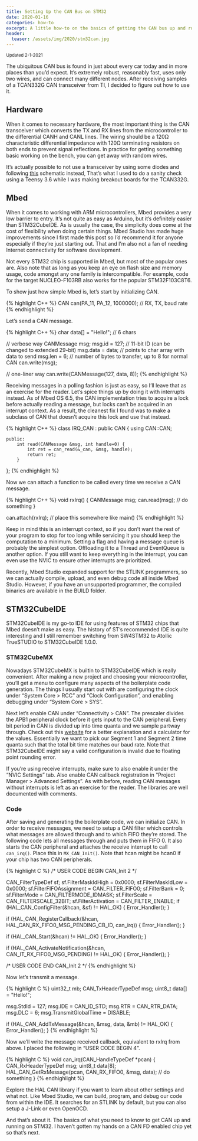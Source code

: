 ```yaml
---
title: Setting Up the CAN Bus on STM32
date: 2020-01-16
categories: how-to
excerpt: A little how-to on the basics of getting the CAN bus up and running on an STM32 microcontroller using Mbed or STM32CubeIDE.
header:
  teaser: /assets/img/2020/stm32can.jpg
---
```


<sub>Updated 2-1-2021</sub>

The ubiquitous CAN bus is found in just about every car today and in more places than you’d expect. It’s extremely robust, reasonably fast, uses only two wires, and can connect many different nodes. After receiving samples of a TCAN332G CAN transceiver from TI, I decided to figure out how to use it.

## Hardware

When it comes to necessary hardware, the most important thing is the CAN transceiver which converts the TX and RX lines from the microcontroller to the differential CANH and CANL lines. The wiring should be a 120Ω characteristic differential impedance with 120Ω terminating resistors on both ends to prevent signal reflections. In practice for getting something basic working on the bench, you can get away with random wires.

It’s actually possible to not use a transceiver by using some diodes and following [this](https://www.mikrocontroller.net/attachment/28831/siemens_AP2921.pdf) schematic instead, That’s what I used to do a sanity check using a Teensy 3.6 while I was making breakout boards for the TCAN332G.

## Mbed

When it comes to working with ARM microcontrollers, Mbed provides a very low barrier to entry. It’s not quite as easy as Arduino, but it’s definitely easier than STM32CubeIDE. As is usually the case, the simplicity does come at the cost of flexibility when doing certain things. Mbed Studio has made huge improvements since I first made this post so I’d recommend it for anyone especially if they’re just starting out. That and I’m also not a fan of needing Internet connectivity for software development.

Not every STM32 chip is supported in Mbed, but most of the popular ones are. Also note that as long as you keep an eye on flash size and memory usage, code amongst any one family is intercompatible. For example, code for the target NUCLEO-F103RB also works for the popular STM32F103C8T6.

To show just how simple Mbed is, let’s start by initializing CAN.

{% highlight C++ %}
CAN can(PA_11, PA_12, 1000000); // RX, TX, baud rate
{% endhighlight %}

Let’s send a CAN message.

{% highlight C++ %}
char data[] = "Hello!"; // 6 chars

// verbose way
CANMessage msg;
msg.id = 127; // 11-bit ID (can be changed to extended 29-bit)
msg.data = data; // points to char array with data to send
msg.len = 6; // number of bytes to transfer, up to 8 for normal CAN
can.write(msg);

// one-liner way
can.write(CANMessage(127, data, 8));
{% endhighlight %}

Receiving messages in a polling fashion is just as easy, so I’ll leave that as an exercise for the reader. Let’s spice things up by doing it with interrupts instead. As of Mbed OS 6.5, the CAN implementation tries to acquire a lock before actually reading a message, but locks can’t be acquired in an interrupt context. As a result, the cleanest fix I found was to make a subclass of CAN that doesn’t acquire this lock and use that instead.

{% highlight C++ %}
class IRQ_CAN : public CAN {
    using CAN::CAN;

    public:
        int read(CANMessage &msg, int handle=0) {
            int ret = can_read(&_can, &msg, handle);
            return ret;
        }
};
{% endhighlight %}

Now we can attach a function to be called every time we receive a CAN message.

{% highlight C++ %}
void rxIrq() {
    CANMessage msg;
    can.read(msg);
    // do something
}

can.attach(rxIrq); // place this somewhere like main()
{% endhighlight %}

Keep in mind this is an interrupt context, so if you don’t want the rest of your program to stop for too long while servicing it you should keep the computation to a minimum. Setting a flag and having a message queue is probably the simplest option. Offloading it to a Thread and EventQueue is another option. If you still want to keep everything in the interrupt, you can even use the NVIC to ensure other interrupts are prioritized.

Recently, Mbed Studio expanded support for the STLINK programmers, so we can actually compile, upload, and even debug code all inside Mbed Studio. However, if you have an unsupported programmer, the compiled binaries are available in the BUILD folder.

## STM32CubeIDE

STM32CubeIDE is my go-to IDE for using features of STM32 chips that Mbed doesn’t make as easy. The history of ST’s recommended IDE is quite interesting and I still remember switching from SW4STM32 to Atollic TrueSTUDIO to STM32CubeIDE 1.0.0.

### STM32CubeMX

Nowadays STM32CubeMX is builtin to STM32CubeIDE which is really convenient. After making a new project and choosing your microcontroller, you’ll get a menu to configure many aspects of the boilerplate code generation. The things I usually start out with are configuring the clock under “System Core > RCC” and “Clock Configuration”, and enabling debugging under “System Core > SYS”.

Next let’s enable CAN under “Connectivity > CAN”. The prescaler divides the APB1 peripheral clock before it gets input to the CAN peripheral. Every bit period in CAN is divided up into time quanta and we sample partway through. Check out this [website](http://www.bittiming.can-wiki.info/) for a better explanation and a calculator for the values. Essentially we want to pick our Segment 1 and Segment 2 time quanta such that the total bit time matches our baud rate. Note that STM32CubeIDE might say a valid configuration is invalid due to floating point rounding error.

If you’re using receive interrupts, make sure to also enable it under the “NVIC Settings” tab. Also enable CAN callback registration in “Project Manager > Advanced Settings”. As with before, reading CAN messages without interrupts is left as an exercise for the reader. The libraries are well documented with comments.

### Code

After saving and generating the boilerplate code, we can initialize CAN. In order to receive messages, we need to setup a CAN filter which controls what messages are allowed through and to which FIFO they’re stored. The following code lets all messages through and puts them in FIFO 0. It also starts the CAN peripheral and attaches the receive interrupt to call `can_irq()`. Place this in `MX_CAN_Init()`. Note that hcan might be hcan0 if your chip has two CAN peripherals.

{% highlight C %}
  /* USER CODE BEGIN CAN_Init 2 */

  CAN_FilterTypeDef sf;
  sf.FilterMaskIdHigh = 0x0000;
  sf.FilterMaskIdLow = 0x0000;
  sf.FilterFIFOAssignment = CAN_FILTER_FIFO0;
  sf.FilterBank = 0;
  sf.FilterMode = CAN_FILTERMODE_IDMASK;
  sf.FilterScale = CAN_FILTERSCALE_32BIT;
  sf.FilterActivation = CAN_FILTER_ENABLE;
  if (HAL_CAN_ConfigFilter(&hcan, &sf) != HAL_OK) {
    Error_Handler();
  }

  if (HAL_CAN_RegisterCallback(&hcan, HAL_CAN_RX_FIFO0_MSG_PENDING_CB_ID, can_irq)) {
    Error_Handler();
  }

  if (HAL_CAN_Start(&hcan) != HAL_OK) {
    Error_Handler();
  }

  if (HAL_CAN_ActivateNotification(&hcan, CAN_IT_RX_FIFO0_MSG_PENDING) != HAL_OK) {
    Error_Handler();
  }

  /* USER CODE END CAN_Init 2 */
{% endhighlight %}

Now let’s transmit a message.

{% highlight C %}
uint32_t mb;
CAN_TxHeaderTypeDef msg;
uint8_t data[] = "Hello!";

msg.StdId = 127;
msg.IDE = CAN_ID_STD;
msg.RTR = CAN_RTR_DATA;
msg.DLC = 6;
msg.TransmitGlobalTime = DISABLE;

if (HAL_CAN_AddTxMessage(&hcan, &msg, data, &mb) != HAL_OK) {
  Error_Handler();
}
{% endhighlight %}

Now we’ll write the message received callback, equivalent to rxIrq from above. I placed the following in “USER CODE BEGIN 4”.

{% highlight C %}
void can_irq(CAN_HandleTypeDef *pcan) {
  CAN_RxHeaderTypeDef msg;
  uint8_t data[8];
  HAL_CAN_GetRxMessage(pcan, CAN_RX_FIFO0, &msg, data);
  // do something
}
{% endhighlight %}

Explore the HAL CAN library if you want to learn about other settings and what not. Like Mbed Studio, we can build, program, and debug our code from within the IDE. It searches for an STLINK by default, but you can also setup a J-Link or even OpenOCD.

And that’s about it. The basics of what you need to know to get CAN up and running on STM32. I haven’t gotten my hands on a CAN FD enabled chip yet so that’s next.
